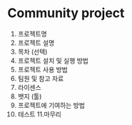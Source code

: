 # Community project
1. 프로젝트명
2. 프로젝트 설명
3. 목차 (선택)
4. 프로젝트 설치 및 실행 방법
5. 프로젝트 사용 방법
6. 팀원 및 참고 자료
7. 라이센스
8. 뱃지 (툴)
9. 프로젝트에 기여하는 방법
10. 테스트
11.마무리
